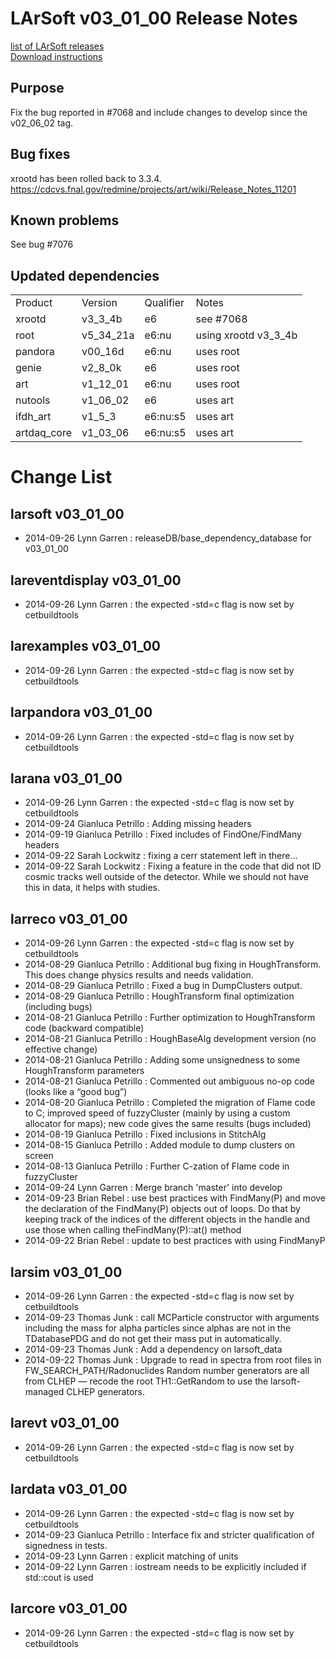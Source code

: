 # LArSoft v03_01_00 Release Notes



[list of LArSoft releases](LArSoft_release_list)  
[Download instructions](http://scisoft.fnal.gov/scisoft/projects/larsoft/v03_01_00/larsoft-v03_01_00.html)

## Purpose

Fix the bug reported in \#7068 and include changes to develop since the v02_06_02 tag.

## Bug fixes

xrootd has been rolled back to 3.3.4.  
https://cdcvs.fnal.gov/redmine/projects/art/wiki/Release_Notes_11201

## Known problems

See bug \#7076

## Updated dependencies

|             |           |           |                       |
|-------------|-----------|-----------|-----------------------|
| Product     | Version   | Qualifier | Notes                 |
| xrootd      | v3_3_4b  | e6        | see \#7068            |
| root        | v5_34_21a | e6:nu     | using xrootd v3_3_4b |
| pandora     | v00_16d   | e6:nu     | uses root             |
| genie       | v2_8_0k  | e6        | uses root             |
| art         | v1_12_01  | e6:nu     | uses root             |
| nutools     | v1_06_02  | e6        | uses art              |
| ifdh_art    | v1_5_3   | e6:nu:s5  | uses art              |
| artdaq_core | v1_03_06  | e6:nu:s5  | uses art              |

# Change List

## larsoft v03_01_00

-   2014-09-26 Lynn Garren : releaseDB/base_dependency_database for v03_01_00

## lareventdisplay v03_01_00

-   2014-09-26 Lynn Garren : the expected -std=c flag is now set by cetbuildtools

## larexamples v03_01_00

-   2014-09-26 Lynn Garren : the expected -std=c flag is now set by cetbuildtools

## larpandora v03_01_00

-   2014-09-26 Lynn Garren : the expected -std=c flag is now set by cetbuildtools

## larana v03_01_00

-   2014-09-26 Lynn Garren : the expected -std=c flag is now set by cetbuildtools
-   2014-09-24 Gianluca Petrillo : Adding missing headers
-   2014-09-19 Gianluca Petrillo : Fixed includes of FindOne/FindMany headers
-   2014-09-22 Sarah Lockwitz : fixing a cerr statement left in there…
-   2014-09-22 Sarah Lockwitz : Fixing a feature in the code that did not ID cosmic tracks well outside of the detector. While we should not have this in data, it helps with studies.

## larreco v03_01_00

-   2014-09-26 Lynn Garren : the expected -std=c flag is now set by cetbuildtools
-   2014-08-29 Gianluca Petrillo : Additional bug fixing in HoughTransform. This does change physics results and needs validation.
-   2014-08-29 Gianluca Petrillo : Fixed a bug in DumpClusters output.
-   2014-08-29 Gianluca Petrillo : HoughTransform final optimization (including bugs)
-   2014-08-21 Gianluca Petrillo : Further optimization to HoughTransform code (backward compatible)
-   2014-08-21 Gianluca Petrillo : HoughBaseAlg development version (no effective change)
-   2014-08-21 Gianluca Petrillo : Adding some unsignedness to some HoughTransform parameters
-   2014-08-21 Gianluca Petrillo : Commented out ambiguous no-op code (looks like a “good bug”)
-   2014-08-20 Gianluca Petrillo : Completed the migration of Flame code to C; improved speed of fuzzyCluster (mainly by using a custom allocator for maps); new code gives the same results (bugs included)
-   2014-08-19 Gianluca Petrillo : Fixed inclusions in StitchAlg
-   2014-08-15 Gianluca Petrillo : Added module to dump clusters on screen
-   2014-08-13 Gianluca Petrillo : Further C-zation of Flame code in fuzzyCluster
-   2014-09-24 Lynn Garren : Merge branch 'master' into develop
-   2014-09-23 Brian Rebel : use best practices with FindMany(P) and move the declaration of the FindMany(P) objects out of loops. Do that by keeping track of the indices of the different objects in the handle and use those when calling theFindMany(P)::at() method
-   2014-09-22 Brian Rebel : update to best practices with using FindManyP

## larsim v03_01_00

-   2014-09-26 Lynn Garren : the expected -std=c flag is now set by cetbuildtools
-   2014-09-23 Thomas Junk : call MCParticle constructor with arguments including the mass for alpha particles since alphas are not in the TDatabasePDG and do not get their mass put in automatically.
-   2014-09-23 Thomas Junk : Add a dependency on larsoft_data
-   2014-09-22 Thomas Junk : Upgrade to read in spectra from root files in FW_SEARCH_PATH/Radonuclides Random number generators are all from CLHEP — recode the root TH1::GetRandom to use the larsoft-managed CLHEP generators.

## larevt v03_01_00

-   2014-09-26 Lynn Garren : the expected -std=c flag is now set by cetbuildtools

## lardata v03_01_00

-   2014-09-26 Lynn Garren : the expected -std=c flag is now set by cetbuildtools
-   2014-09-23 Gianluca Petrillo : Interface fix and stricter qualification of signedness in tests.
-   2014-09-23 Lynn Garren : explicit matching of units
-   2014-09-22 Lynn Garren : iostream needs to be explicitly included if std::cout is used

## larcore v03_01_00

-   2014-09-26 Lynn Garren : the expected -std=c flag is now set by cetbuildtools
